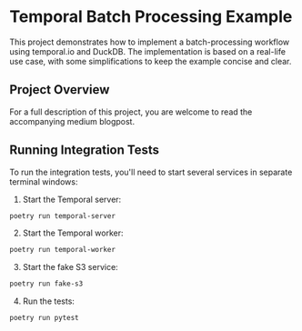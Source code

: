 # Temporal Batch Processing Example

This project demonstrates how to implement a batch-processing workflow using temporal.io and DuckDB. The implementation is based on a real-life use case, with some simplifications to keep the example concise and clear.

## Project Overview

For a full description of this project, you are welcome to read the accompanying medium blogpost.

## Running Integration Tests

To run the integration tests, you'll need to start several services in separate terminal windows:

1. Start the Temporal server:
```bash
poetry run temporal-server
```

2. Start the Temporal worker:
```bash
poetry run temporal-worker
```

3. Start the fake S3 service:
```bash
poetry run fake-s3
```

4. Run the tests:
```bash
poetry run pytest
```
